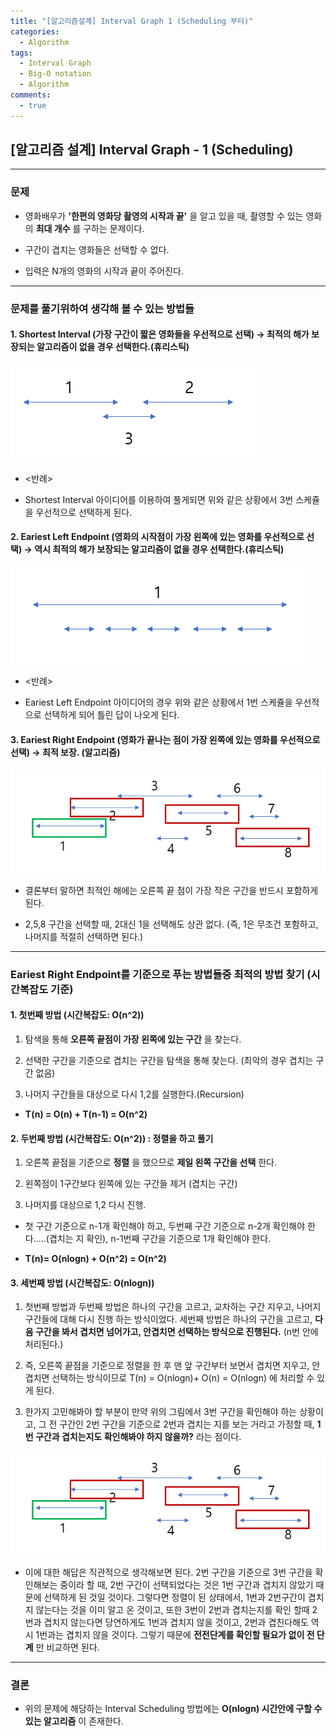 ```yaml
---
title: "[알고리즘설계] Interval Graph 1 (Scheduling 부터)"
categories:
  - Algorithm
tags:
  - Interval Graph
  - Big-O notation
  - Algorithm
comments:
  - true
---
```


## [알고리즘 설계] Interval Graph - 1 (Scheduling)

---

### 문제

* 영화배우가 __'한편의 영화당 촬영의 시작과 끝'__ 을 알고 있을 때, 촬영할 수 있는 영화의 __최대 개수__ 를 구하는 문제이다.

* 구간이 겹치는 영화들은 선택할 수 없다.

* 입력은 N개의 영화의 시작과 끝이 주어진다.

---

### 문제를 풀기위하여 생각해 볼 수 있는 방법들

#### 1. __Shortest Interval__ (가장 구간이 짧은 영화들을 우선적으로 선택) -> 최적의 해가 보장되는 알고리즘이 없을 경우 선택한다.__(휴리스틱)__

![](/assets/img/Algorithm/Interval1.png)

* <반례>

* Shortest Interval 아이디어를 이용하여 풀게되면 위와 같은 상황에서 3번 스케쥴을 우선적으로 선택하게 된다.

#### 2. __Eariest Left Endpoint__ (영화의 시작점이 가장 왼쪽에 있는 영화를 우선적으로 선택) -> 역시 최적의 해가 보장되는 알고리즘이 없을 경우 선택한다.__(휴리스틱)__

![](/assets/img/Algorithm/Interval2.png)

* <반례>

* Eariest Left Endpoint 아이디어의 경우 위와 같은 상황에서 1번 스케쥴을 우선적으로 선택하게 되어 틀린 답이 나오게 된다.

#### 3. __Eariest Right Endpoint__ (영화가 끝나는 점이 가장 왼쪽에 있는 영화를 우선적으로 선택) -> 최적 보장. __(알고리즘)__

![](/assets/img/Algorithm/Interval3.png)

* 결론부터 말하면 최적인 해에는 오른쪽 끝 점이 가장 작은 구간을 반드시 포함하게 된다.

* 2,5,8 구간을 선택할 때, 2대신 1을 선택해도 상관 없다. (즉, 1은 무조건 포함하고, 나머지를 적절히 선택하면 된다.)

---

### Eariest Right Endpoint를 기준으로 푸는 방법들중 최적의 방법 찾기 (시간복잡도 기준)

#### 1. 첫번째 방법 (시간복잡도: O(n^2))

1. 탐색을 통해 __오른쪽 끝점이 가장 왼쪽에 있는 구간__ 을 찾는다.

1. 선택한 구간을 기준으로 겹치는 구간을 탐색을 통해 찾는다. (최악의 경우 겹치는 구간 없음)

1. 나머지 구간들을 대상으로 다시 1,2를 실행한다.(Recursion)

* __T(n) = O(n) + T(n-1) = O(n^2)__

#### 2. 두번째 방법 (시간복잡도: O(n^2)) : 정렬을 하고 풀기

1. 오른쪽 끝점을 기준으로 __정렬__ 을 했으므로 __제일 왼쪽 구간을 선택__ 한다.

1. 왼쪽점이 1구간보다 왼쪽에 있는 구간들 제거 (겹치는 구간)

1. 나머지를 대상으로 1,2 다시 진행.

* 첫 구간 기준으로 n-1개 확인해야 하고, 두번째 구간 기준으로 n-2개 확인해야 한다.....(겹치는 지 확인), n-1번째 구간을 기준으로 1개 확인해야 한다.

* __T(n)= O(nlogn) + O(n^2) = O(n^2)__

#### 3. 세번째 방법 (시간복잡도: O(nlogn))

1. 첫번째 방법과 두번째 방법은 하나의 구간을 고르고, 교차하는 구간 지우고, 나머지 구간들에 대해 다시 진행 하는 방식이었다. 세번째 방법은 하나의 구간을 고르고, __다음 구간을 봐서 겹치면 넘어가고, 안겹치면 선택하는 방식으로 진행된다.__ (n번 안에 처리된다.)

1. 즉, 오른쪽 끝점을 기준으로 정렬을 한 후 맨 앞 구간부터 보면서 겹치면 지우고, 안겹치면 선택하는 방식이므로 T(n) = O(nlogn)+ O(n) = O(nlogn) 에 처리할 수 있게 된다.

1. 한가지 고민해봐야 할 부분이 만약 위의 그림에서 3번 구간을 확인해야 하는 상황이고, 그 전 구간인 2번 구간을 기준으로 2번과 겹치는 지를 보는 거라고 가정할 때, __1번 구간과 겹치는지도 확인해봐야 하지 않을까?__ 라는 점이다.

![](/assets/img/Algorithm/Interval3.png)

- 이에 대한 해답은 직관적으로 생각해보면 된다. 2번 구간을 기준으로 3번 구간을 확인해보는 중이라 할 때, 2번 구간이 선택되었다는 것은 1번 구간과 겹치지 않았기 때문에 선택하게 된 것일 것이다. 그렇다면 정렬이 된 상태에서, 1번과 2번구간이 겹치지 않는다는 것을 이미 알고 온 것이고, 또한 3번이 2번과 겹치는지를 확인 할때 2번과 겹치지 않는다면 당연하게도 1번과 겹치지 않을 것이고, 2번과 겹친다해도 역시 1번과는 겹치지 않을 것이다. 그렇기 때문에 __전전단계를 확인할 필요가 없이 전 단계__ 만 비교하면 된다.

---

### 결론
* 위의 문제에 해당하는 Interval Scheduling 방법에는 __O(nlogn) 시간안에 구할 수 있는 알고리즘__ 이 존재한다.

